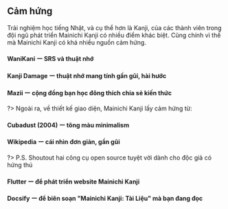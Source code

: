 ## Cảm hứng

Trải nghiệm học tiếng Nhật, và cụ thể hơn là Kanji, của các thành viên trong đội ngũ phát triển Mainichi Kanji có nhiều điểm khác biệt. Cũng chính vì thế mà Mainichi Kanji có khá nhiều nguồn cảm hứng.

#### WaniKani ー SRS và thuật nhớ

#### Kanji Damage ー thuật nhớ mang tính gần gũi, hài hước

#### Mazii ー cộng đồng bạn học đông thích chia sẻ kiến thức

?> Ngoài ra, về thiết kế giao diện, Mainichi Kanji lấy cảm hứng từ:

#### Cubadust (2004) ー tông màu minimalism

#### Wikipedia ー cái nhìn đơn giản, gần gũi

?> P.S. Shoutout hai công cụ open source tuyệt vời dành cho độc giả có hứng thú

#### Flutter ー để phát triển website Mainichi Kanji

#### Docsify ー để biên soạn "Mainichi Kanji: Tài Liệu" mà bạn đang đọc
